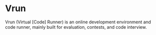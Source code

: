 # Vrun

Vrun (Virtual [Code] Runner) is an online development environment and code runner, mainly built for evaluation, contests, 
and code interview.
